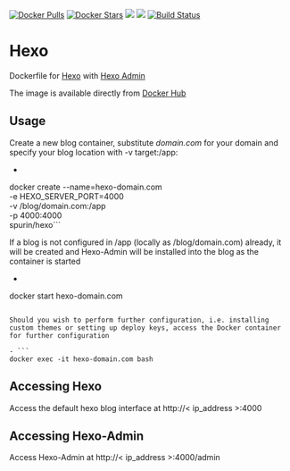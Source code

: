 [![Docker Pulls](https://img.shields.io/docker/pulls/spurin/hexo.svg)](https://hub.docker.com/r/spurin/hexo/)
[![Docker Stars](https://img.shields.io/docker/stars/spurin/hexo.svg)](https://hub.docker.com/r/spurin/hexo/)
[![](https://images.microbadger.com/badges/version/spurin/hexo.svg)](https://microbadger.com/images/spurin/hexo "Get your own version badge on microbadger.com")
[![](https://images.microbadger.com/badges/image/spurin/hexo.svg)](https://microbadger.com/images/spurin/hexo "Get your own image badge on microbadger.com")
[![Build Status](https://img.shields.io/docker/cloud/build/spurin/hexo.svg)](https://hub.docker.com/r/spurin/hexo/)

Hexo
============

Dockerfile for [Hexo](https://hexo.io/) with [Hexo Admin](https://github.com/jaredly/hexo-admin)

The image is available directly from [Docker Hub](https://hub.docker.com/r/spurin/hexo/)

## Usage

Create a new blog container, substitute *domain.com* for your domain and specify your blog location with -v target:/app:

- ```
docker create --name=hexo-domain.com \
-e HEXO_SERVER_PORT=4000 \
-v /blog/domain.com:/app \
-p 4000:4000 \
spurin/hexo```

If a blog is not configured in /app (locally as /blog/domain.com) already, it will be created and Hexo-Admin will be installed into the blog as the container is started

- ```
docker start hexo-domain.com
```

Should you wish to perform further configuration, i.e. installing custom themes or setting up deploy keys, access the Docker container for further configuration

- ```
docker exec -it hexo-domain.com bash
```

## Accessing Hexo

Access the default hexo blog interface at http://< ip_address >:4000

## Accessing Hexo-Admin

Access Hexo-Admin at http://< ip_address >:4000/admin
